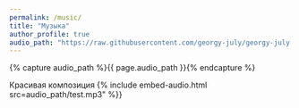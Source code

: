 ```yaml
---
permalink: /music/
title: "Музыка"
author_profile: true
audio_path: "https://raw.githubusercontent.com/georgy-july/georgy-july.github.io/master/assets/audio"
---
```

{% capture audio_path %}{{ page.audio_path }}{% endcapture %}

Красивая композиция {% include embed-audio.html src=audio_path/test.mp3" %}}